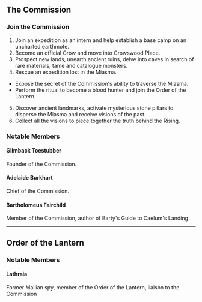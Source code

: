 ## The Commission

### Join the Commission

1. Join an expedition as an intern and help establish a base camp on an uncharted earthmote.
2. Become an official Crow and move into Crowswood Place.
3. Prospect new lands, unearth ancient ruins, delve into caves in search of rare materials, tame and catalogue monsters.
4. Rescue an expedition lost in the Miasma.
  - Expose the secret of the Commission's ability to traverse the Miasma.
  - Perform the ritual to become a blood hunter and join the Order of the Lantern.
5. Discover ancient landmarks, activate mysterious stone pillars to disperse the Miasma and receive visions of the past.
6. Collect all the visions to piece together the truth behind the Rising.

### Notable Members

#### Glimback Toestubber

Founder of the Commission.

#### Adelaide Burkhart

Chief of the Commission.

#### Bartholomeus Fairchild

Member of the Commission, author of Barty's Guide to Caelum's Landing

---

## Order of the Lantern

### Notable Members

#### Lathraia

Former Mallian spy, member of the Order of the Lantern, liaison to the Commission
